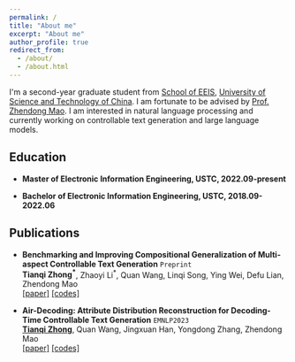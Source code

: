 ```yaml
---
permalink: /
title: "About me"
excerpt: "About me"
author_profile: true
redirect_from: 
  - /about/
  - /about.html
---
```


I'm a second-year graduate student from [School of EEIS](https://eeis.ustc.edu.cn/main.htm), [University of Science and Technology of China](https://www.ustc.edu.cn/). I am fortunate to be advised by [Prof. Zhendong Mao](https://faculty.ustc.edu.cn/maozhendong/zh_CN/index.htm). I am interested in natural language processing and currently working on controllable text generation and large language models.

## Education
- **Master of Electronic Information Engineering, USTC, 2022.09-present**

- **Bachelor of Electronic Information Engineering, USTC, 2018.09-2022.06**

## Publications
- **Benchmarking and Improving Compositional Generalization of Multi-aspect Controllable Text Generation** `Preprint`<br>
**Tianqi Zhong<sup>\*</sup>**, Zhaoyi Li<sup>\*</sup>, Quan Wang, Linqi Song, Ying Wei, Defu Lian, Zhendong Mao<br>
[[paper]](https://arxiv.org/pdf/2404.04232.pdf) [[codes]](https://github.com/tqzhong/CG4MCTG)


- **Air-Decoding: Attribute Distribution Reconstruction for Decoding-Time Controllable Text Generation** `EMNLP2023`<br>
**<u>Tianqi Zhong</u>**, Quan Wang, Jingxuan Han, Yongdong Zhang, Zhendong Mao<br>
[[paper]](https://arxiv.org/pdf/2310.14892.pdf) [[codes]](https://github.com/tqzhong/Air-Decoding)



